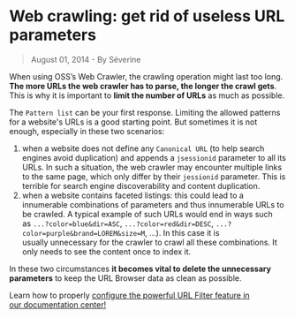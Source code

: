 # Web crawling: get rid of useless URL parameters

> August 01, 2014 - By Séverine

When using OSS’s Web Crawler, the crawling operation might last too long. **The more URLs the web crawler has to parse, the longer the crawl gets**. This is why it is important to **limit the number of URLs** as much as possible.

The `Pattern list` can be your first response. Limiting the allowed patterns for a website's URLs is a good starting point. But sometimes it is not enough, especially in these two scenarios:

1. when a website does not define any `Canonical URL` (to help search engines avoid duplication) and appends a `jsessionid` parameter to all its URLs. In such a situation, the web crawler may encounter multiple links to the same page, which only differ by their `jessionid` parameter. This is terrible for search engine discoverability and content duplication.
2. when a website contains faceted listings: this could lead to a innumerable combinations of parameters and thus innumerable URLs to be crawled. A typical example of such URLs would end in ways such as `...?color=blue&dir=ASC`, `...?color=red&dir=DESC`, `...?color=purple&brand=LOREM&size=M`, ...). In this case it is usually unnecessary for the crawler to crawl all these combinations. It only needs to see the content once to index it.

In these two circumstances **it becomes vital to delete the unnecessary parameters** to keep the URL Browser data as clean as possible.

Learn how to properly [configure the powerful URL Filter feature in our documentation center!](http://www.opensearchserver.com/documentation/faq/crawling/how_to_use_URL_filter_feature.md)
